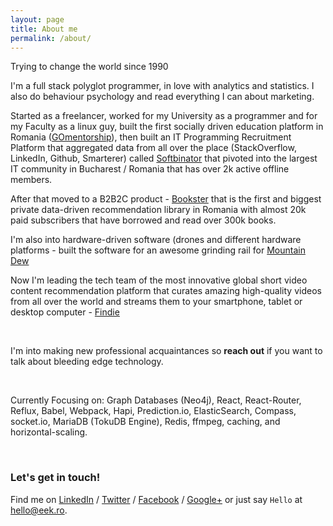 ```yaml
---
layout: page
title: About me
permalink: /about/
---
```


Trying to change the world since 1990

I'm a full stack polyglot programmer, in love with analytics and statistics. I also do behaviour psychology and read everything I can about marketing.

Started as a freelancer, worked for my University as a programmer and for my Faculty as a linux guy, built the first socially driven education platform in Romania ([GOmentorship](http://info.gomentorship.ro/)), then built an IT Programming Recruitment Platform that aggregated data from all over the place (StackOverflow, LinkedIn, Github, Smarterer) called [Softbinator](www.facebook.com/softbinator) that pivoted into the largest IT community in Bucharest / Romania that has over 2k active offline members.

After that moved to a B2B2C product - [Bookster](http://www.bookster.ro) that is the first and biggest private data-driven recommendation library in Romania with almost 20k paid subscribers that have borrowed and read over 300k books.

I'm also into hardware-driven software (drones and different hardware platforms - built the software for an awesome grinding rail for [Mountain Dew](https://goo.gl/hOC8xe)

Now I'm leading the tech team of the most innovative global short video content recommendation platform that curates amazing high-quality videos from all over the world and streams them to your smartphone, tablet or desktop computer - [Findie](http://fnd.ie/vid/VDnN)

&nbsp;

I'm into making new professional acquaintances so **reach out** if you want to talk about bleeding edge technology.

&nbsp;

Currently Focusing on: Graph Databases (Neo4j), React, React-Router, Reflux, Babel, Webpack, Hapi, Prediction.io, ElasticSearch, Compass, socket.io, MariaDB (TokuDB Engine), Redis, ffmpeg, caching, and horizontal-scaling.

&nbsp;

### Let's get in touch!

Find me on [LinkedIn](https://www.linkedin.com/in/raduamarie) / [Twitter](https://twitter.com/raduamarie) / [Facebook](https://facebook.com/raduamarie]) / [Google+](https://plus.google.com/106516470902631975813) 
or just say `Hello` at [hello@eek.ro](mailto:hello@eek.ro).

